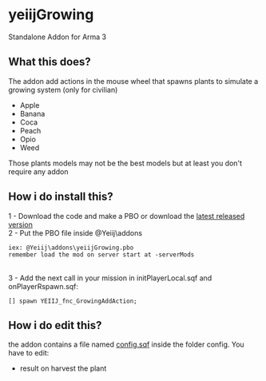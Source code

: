 # yeiijGrowing
Standalone Addon for Arma 3

## What this does?
The addon add actions in the mouse wheel that spawns plants to simulate a growing system (only for civilian)
 - Apple
 - Banana
 - Coca
 - Peach
 - Opio
 - Weed
 
Those plants models may not be the best models but at least you don't require any addon

## How i do install this?
 1 - Download the code and make a PBO or download the [latest released version](https://github.com/yeiij/yeiijGrowing/releases)
<br>
 2 - Put the PBO file inside @Yeiij\addons
```
iex: @Yeiij\addons\yeiijGrowing.pbo
remember load the mod on server start at -serverMods
```

<br>
3 - Add the next call in your mission in initPlayerLocal.sqf and onPlayerRspawn.sqf:

```SQF
[] spawn YEIIJ_fnc_GrowingAddAction;
```

## How i do edit this?
the addon contains a file named [config.sqf](https://github.com/yeiij/yeiijGrowing/blob/master/config/config.sqf) inside the folder config. You have to edit:
 - result on harvest the plant

